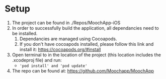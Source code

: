 # Setup
1. The project can be found in ./Repos/MoochApp-iOS
2. In order to successfully build the application, all dependancies need to be installed.
	1. Dependancies are managed using Cocoapods.
  	2. 	If you don't have cocoapods installed, please follow this link and install it: https://cocoapods.org/#install
3. Open terminal to in the location of the project (this location includes the .xcodeproj file) and run:
	* `'pod install' and 'pod update'`
4. The repo can be found at: https://github.com/Moochapp/MoochApp 

